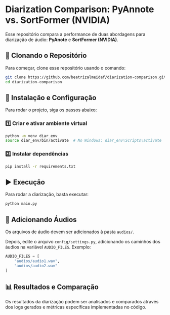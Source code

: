 # Diarization Comparison: PyAnnote vs. SortFormer (NVIDIA)

Esse repositório compara a performance de duas abordagens para diarização de áudio: **PyAnote** e **SortFormer (NVIDIA)**.

## 📌 Clonando o Repositório
Para começar, clone esse repositório usando o comando:
```bash
git clone https://github.com/beatrizalmeidaf/diarization-comparison.git
cd diarization-comparison
```

## 📌 Instalação e Configuração

Para rodar o projeto, siga os passos abaixo:

### 1️⃣ Criar e ativar ambiente virtual
```bash
python -m venv diar_env
source diar_env/bin/activate  # No Windows: diar_env\Scripts\activate
```

### 2️⃣ Instalar dependências
```bash
pip install -r requirements.txt
```

## ▶️ Execução
Para rodar a diarização, basta executar:
```bash
python main.py
```

## 🎵 Adicionando Áudios
Os arquivos de áudio devem ser adicionados à pasta `audios/`.

Depois, edite o arquivo `config/settings.py`, adicionando os caminhos dos áudios na variável `AUDIO_FILES`. Exemplo:
```python
AUDIO_FILES = [
    "audios/audio1.wav",
    "audios/audio2.wav"
]
```

## 📊 Resultados e Comparação
Os resultados da diarização podem ser analisados e comparados através dos logs gerados e métricas específicas implementadas no código.



